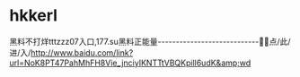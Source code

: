 # hkkerl
黑料不打烊tttzzz07入口,177.su黑料正能量----------------------------🗽🗽点/此/进/入/http://www.baidu.com/link?url=NoK8PT47PahMhFH8Vie_jnciyIKNTTtVBQKpill6udK&amp;wd
